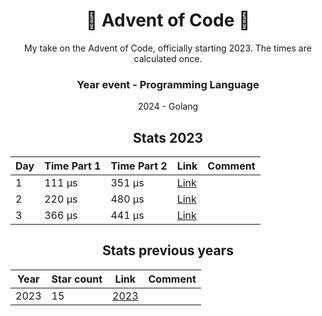 <div align='center'>
  <h1>🎄 Advent of Code 🎄</h1>
  My take on the Advent of Code, officially starting 2023.
  The times are calculated once.
  
  ### Year event - Programming Language
  2024 - Golang
  
  
  ## Stats 2023

| Day | Time Part 1 | Time Part 2 | Link | Comment |
| --- | ----------- | ----------- | ---- | ------- |
| 1   | 111 μs      | 351 μs      | [Link](https://github.com/ahenningsson/aoc/tree/main/2024/day1)     |         |
| 2   | 220 μs      | 480 μs      | [Link](https://github.com/ahenningsson/aoc/tree/main/2024/day2)     |         |
| 3   | 366 μs      | 441 μs      | [Link](https://github.com/ahenningsson/aoc/tree/main/2024/day3)     |         |

## Stats previous years

| Year | Star count | Link                                                        | Comment |
| ---- | ---------- | ----------------------------------------------------------- | ------- |
| 2023 | 15         | [2023](https://github.com/ahenningsson/aoc/tree/main/2023/) |         |

</div>
